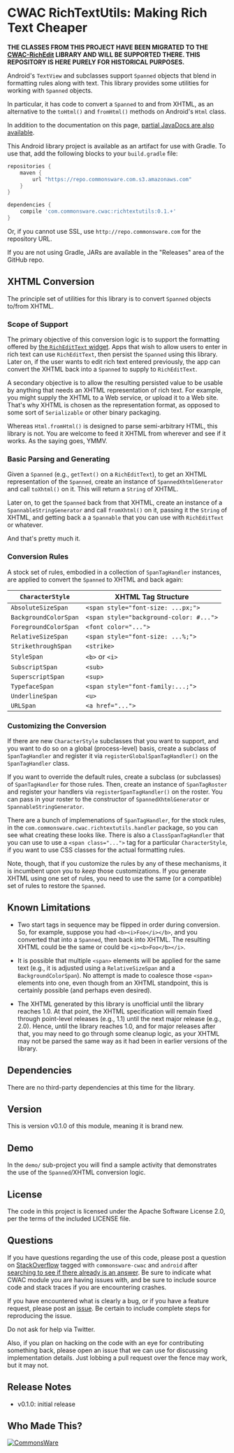 CWAC RichTextUtils: Making Rich Text Cheaper
============================================

**THE CLASSES FROM THIS PROJECT HAVE BEEN MIGRATED TO THE [CWAC-RichEdit](https://github.com/commonsguy/cwac-richedit)
LIBRARY AND WILL BE SUPPORTED THERE. THIS REPOSITORY IS HERE PURELY FOR HISTORICAL PURPOSES.**

Android's `TextView` and subclasses support `Spanned`
objects that blend in formatting rules along with text.
This library provides some utilities for working with
`Spanned` objects.

In particular, it has code to convert a `Spanned` to
and from XHTML, as an alternative to the `toHtml()`
and `fromHtml()` methods on Android's `Html` class.

In addition to the documentation on this page,
[partial JavaDocs are also available](http://javadocs.commonsware.com/cwac/richtextutils/index.html).

This Android library project is available as an artifact for use
with Gradle. To use that, add the following
blocks to your `build.gradle` file:

```groovy
repositories {
    maven {
        url "https://repo.commonsware.com.s3.amazonaws.com"
    }
}

dependencies {
    compile 'com.commonsware.cwac:richtextutils:0.1.+'
}
```

Or, if you cannot use SSL, use `http://repo.commonsware.com` for the repository
URL.

If you are not using Gradle, JARs are available in the "Releases" area
of the GitHub repo.

XHTML Conversion
----------------
The principle set of utilities for this library is to convert
`Spanned` objects to/from XHTML.

### Scope of Support

The primary objective of this conversion logic is to support the
formatting offered by [the `RichEditText` widget](https://github.com/commonsguy/cwac-richedit).
Apps that wish to allow users to enter in rich text can use
`RichEditText`, then persist the `Spanned` using this library. Later
on, if the user wants to edit rich text entered previously, the app
can convert the XHTML back into a `Spanned` to supply to `RichEditText`.

A secondary objective is to allow the resulting persisted value to be
usable by anything that needs an XHTML representation of rich text.
For example, you might supply the XHTML to a Web service, or upload
it to a Web site. That's why XHTML is chosen as the representation format,
as opposed to some sort of `Serializable` or other binary packaging.

Whereas `Html.fromHtml()` is designed to parse semi-arbitrary HTML,
this library is not. You are welcome to feed it XHTML from wherever and
see if it works. As the saying goes, YMMV.

### Basic Parsing and Generating

Given a `Spanned` (e.g., `getText()` on a `RichEditText`), to get an
XHTML representation of the `Spanned`, create an instance of
`SpannedXhtmlGenerator` and call `toXhtml()` on it. This will return
a `String` of XHTML.

Later on, to get the `Spanned` back from that XHTML, create an instance
of a `SpannableStringGenerator` and call `fromXhtml()` on it, passing
it the `String` of XHTML, and getting back a a `Spannable` that you can
use with `RichEditText` or whatever.

And that's pretty much it.

### Conversion Rules

A stock set of rules, embodied in a collection of `SpanTagHandler`
instances, are applied to convert the `Spanned` to XHTML and back again:

| `CharacterStyle`      | XHTML Tag Structure                     |
| --------------------- | --------------------------------------- |
| `AbsoluteSizeSpan`    | `<span style="font-size: ...px;">`      |
| `BackgroundColorSpan` | `<span style="background-color: #...">` |
| `ForegroundColorSpan` | `<font color="...">`                    |
| `RelativeSizeSpan`    | `<span style="font-size: ...%;">`       |
| `StrikethroughSpan`   | `<strike>`                              |
| `StyleSpan`           | `<b>` or `<i>`                          |
| `SubscriptSpan`       | `<sub>`                                 |
| `SuperscriptSpan`     | `<sup>`                                 |
| `TypefaceSpan`        | `<span style="font-family:...;">`       |
| `UnderlineSpan`       | `<u>`                                   |
| `URLSpan`             | `<a href="...">`                        |

### Customizing the Conversion

If there are new `CharacterStyle` subclasses that you want to support,
and you want to do so on a global (process-level) basis, create
a subclass of `SpanTagHandler` and register it via
`registerGlobalSpanTagHandler()` on the `SpanTagHandler` class.

If you want to override the default rules, create a subclass
(or subclasses) of `SpanTagHandler` for those rules. Then, create
an instance of `SpanTagRoster` and register your handlers via
`registerSpanTagHandler()` on the roster. You can pass in your
roster to the constructor of `SpannedXhtmlGenerator` or
`SpannableStringGenerator`.

There are a bunch of implemenations of `SpanTagHandler`, for the
stock rules, in the `com.commonsware.cwac.richtextutils.handler`
package, so you can see what creating these looks like.
There is also a `ClassSpanTagHandler` that you can use to
use a `<span class="...">` tag for a particular `CharacterStyle`, if
you want to use CSS classes for the actual formatting rules.

Note, though, that if you customize the rules by any of these
mechanisms, it is incumbent upon you to *keep* those customizations.
If you generate XHTML using one set of rules, you need to use
the same (or a compatible) set of rules to restore the `Spanned`.

Known Limitations
-----------------
- Two start tags in sequence may be flipped in order during conversion.
So, for example, suppose you had `<b><i>Foo</i></b>`, and you converted
that into a `Spanned`, then back into XHTML. The resulting XHTML could
be the same or could be `<i><b>Foo</b></i>`.

- It is possible that multiple `<span>` elements will be applied for the
same text (e.g., it is adjusted using a `RelativeSizeSpan` and a
`BackgroundColorSpan`). No attempt is made to coalesce those `<span>`
elements into one, even though from an XHTML standpoint, this is certainly
possible (and perhaps even desired).

- The XHTML generated by this library is unofficial until the library
reaches 1.0. At that point, the XHTML specification will remain fixed
through point-level releases (e.g., 1.1) until the next major release
(e.g., 2.0). Hence, until the library reaches 1.0, and for major
releases after that, you may need to go through some cleanup logic, as
your XHTML may not be parsed the same way as it had been in earlier
versions of the library.

Dependencies
------------
There are no third-party dependencies at this time for the library.

Version
-------
This is version v0.1.0 of this module, meaning it is brand new.

Demo
----
In the `demo/` sub-project you will find
a sample activity that demonstrates the use of the `Spanned`/XHTML
conversion logic.

License
-------
The code in this project is licensed under the Apache
Software License 2.0, per the terms of the included LICENSE
file.

Questions
---------
If you have questions regarding the use of this code, please post a question
on [StackOverflow](http://stackoverflow.com/questions/ask) tagged with `commonsware-cwac`
and `android` after [searching to see if there already is an answer](https://stackoverflow.com/search?q=[android]+richedittext).
Be sure to indicate
what CWAC module you are having issues with, and be sure to include source code 
and stack traces if you are encountering crashes.

If you have encountered what is clearly a bug, or if you have a feature request,
please post an [issue](https://github.com/commonsguy/cwac-richedit/issues).
Be certain to include complete steps for reproducing the issue.

Do not ask for help via Twitter.

Also, if you plan on hacking
on the code with an eye for contributing something back,
please open an issue that we can use for discussing
implementation details. Just lobbing a pull request over
the fence may work, but it may not.

Release Notes
-------------
- v0.1.0: initial release

Who Made This?
--------------
<a href="http://commonsware.com">![CommonsWare](http://commonsware.com/images/logo.png)</a>


